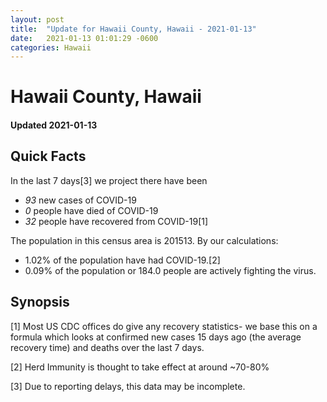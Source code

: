 ```yaml
---
layout: post
title:  "Update for Hawaii County, Hawaii - 2021-01-13"
date:   2021-01-13 01:01:29 -0600
categories: Hawaii
---
```


# Hawaii County, Hawaii
#### Updated 2021-01-13

## Quick Facts

In the last 7 days[3] we project there have been
- *93* new cases of COVID-19
- *0* people have died of COVID-19
- *32* people have recovered from COVID-19[1]

The population in this census area is 201513. By our calculations:
- 1.02% of the population have had COVID-19.[2]
- 0.09% of the population or 184.0 people are actively fighting the virus.

## Synopsis




[1] Most US CDC offices do give any recovery statistics- we base this on a formula which looks at confirmed new cases
15 days ago (the average recovery time) and deaths over the last 7 days.

[2] Herd Immunity is thought to take effect at around ~70-80%

[3] Due to reporting delays, this data may be incomplete.
 
    